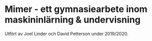 # Mimer - ett gymnasiearbete inom maskininlärning & undervisning
Utfört av Joel Linder och David Petterson under 2019/2020.